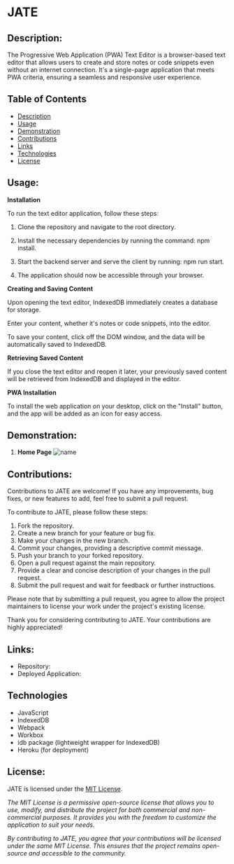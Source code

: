 # JATE

## Description:
The Progressive Web Application (PWA) Text Editor is a browser-based text editor that allows users to create and store notes or code snippets even without an internet connection. It's a single-page application that meets PWA criteria, ensuring a seamless and responsive user experience.

## Table of Contents

- [Description](#description)
- [Usage](#usage)
- [Demonstration](#demonstration)
- [Contributions](#contributions)
- [Links](#links)
- [Technologies](technologies)
- [License](#license)

## Usage:

**Installation**

To run the text editor application, follow these steps:

1. Clone the repository and navigate to the root directory.

2. Install the necessary dependencies by running the command: npm install.

3. Start the backend server and serve the client by running: npm run start.

4. The application should now be accessible through your browser.

**Creating and Saving Content**

Upon opening the text editor, IndexedDB immediately creates a database for storage.

Enter your content, whether it's notes or code snippets, into the editor.

To save your content, click off the DOM window, and the data will be automatically saved to IndexedDB.

**Retrieving Saved Content**

If you close the text editor and reopen it later, your previously saved content will be retrieved from IndexedDB and displayed in the editor.

**PWA Installation**

To install the web application on your desktop, click on the "Install" button, and the app will be added as an icon for easy access.

## Demonstration:

1. **Home Page** 
![name](/assets/)


## Contributions: 

Contributions to JATE are welcome! If you have any improvements, bug fixes, or new features to add, feel free to submit a pull request.

To contribute to JATE, please follow these steps:

1. Fork the repository.
2. Create a new branch for your feature or bug fix.
3. Make your changes in the new branch.
4. Commit your changes, providing a descriptive commit message.
5. Push your branch to your forked repository.
6. Open a pull request against the main repository.
7. Provide a clear and concise description of your changes in the pull request.
8. Submit the pull request and wait for feedback or further instructions.

Please note that by submitting a pull request, you agree to allow the project maintainers to license your work under the project's existing license.

Thank you for considering contributing to JATE. Your contributions are highly appreciated!

## Links: 
- Repository: 
- Deployed Application: 


## Technologies

- JavaScript
- IndexedDB
- Webpack
- Workbox
- idb package (lightweight wrapper for IndexedDB)
- Heroku (for deployment)


## License:
JATE is licensed under the [MIT License](https://opensource.org/license/mit/).

_The MIT License is a permissive open-source license that allows you to use, modify, and distribute the project for both commercial and non-commercial purposes. It provides you with the freedom to customize the application to suit your needs._

_By contributing to JATE, you agree that your contributions will be licensed under the same MIT License. This ensures that the project remains open-source and accessible to the community._